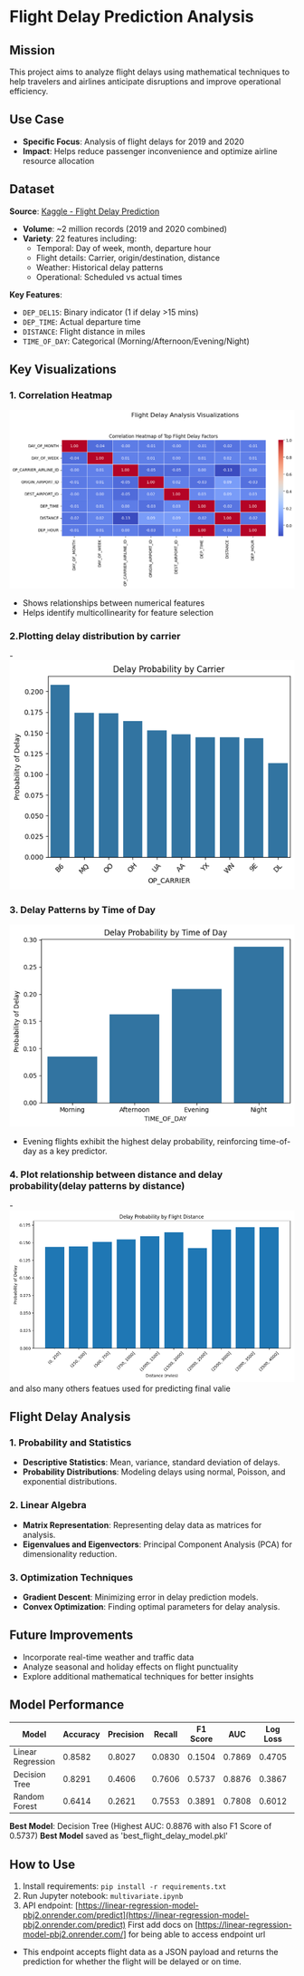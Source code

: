 # Flight Delay Prediction Analysis

## Mission
This project aims to analyze flight delays using mathematical techniques to help travelers and airlines anticipate disruptions and improve operational efficiency.

## Use Case
- **Specific Focus**: Analysis of flight delays for 2019 and 2020
- **Impact**: Helps reduce passenger inconvenience and optimize airline resource allocation

## Dataset
**Source**: [Kaggle - Flight Delay Prediction](https://www.kaggle.com/datasets/divyansh22/flight-delay-prediction)
- **Volume**: ~2 million records (2019 and 2020 combined)
- **Variety**: 22 features including:
  - Temporal: Day of week, month, departure hour
  - Flight details: Carrier, origin/destination, distance
  - Weather: Historical delay patterns
  - Operational: Scheduled vs actual times

**Key Features**:
- `DEP_DEL15`: Binary indicator (1 if delay >15 mins)
- `DEP_TIME`: Actual departure time
- `DISTANCE`: Flight distance in miles
- `TIME_OF_DAY`: Categorical (Morning/Afternoon/Evening/Night)

## Key Visualizations
### 1. Correlation Heatmap
![Correlation Heatmap](correlation_heatmap.png)
- Shows relationships between numerical features
- Helps identify multicollinearity for feature selection

### 2.Plotting delay distribution by carrier
-![Insert Delay Patterns Image Here](delay_probability_by_carrier.png)

### 3. Delay Patterns by Time of Day
![Insert Delay Patterns Image Here](time_of_day.png)
- Evening flights exhibit the highest delay probability, reinforcing time-of-day as a key predictor.

### 4. Plot relationship between distance and delay probability(delay patterns by distance) 
-![Insert Delay Patterns Image Here](distance_vs_delay.png)
and also many others featues used for predicting final valie 
## Flight Delay Analysis

### 1. Probability and Statistics
- **Descriptive Statistics**: Mean, variance, standard deviation of delays.
- **Probability Distributions**: Modeling delays using normal, Poisson, and exponential distributions.

### 2. Linear Algebra
- **Matrix Representation**: Representing delay data as matrices for analysis.
- **Eigenvalues and Eigenvectors**: Principal Component Analysis (PCA) for dimensionality reduction.

### 3. Optimization Techniques
- **Gradient Descent**: Minimizing error in delay prediction models.
- **Convex Optimization**: Finding optimal parameters for delay analysis.

## Future Improvements
- Incorporate real-time weather and traffic data
- Analyze seasonal and holiday effects on flight punctuality
- Explore additional mathematical techniques for better insights

## Model Performance
| Model              | Accuracy | Precision | Recall | F1 Score | AUC  | Log Loss | MSE    | MAE   | R²     |
|--------------------|----------|-----------|--------|----------|------|----------|--------|-------|--------|
| Linear Regression  | 0.8582   | 0.8027    | 0.0830 | 0.1504   | 0.7869 | 0.4705  | 0.1146 | 0.2353 | 0.1070 |
| Decision Tree      | 0.8291   | 0.4606    | 0.7606 | 0.5737   | 0.8876 | 0.3867  | 0.1709 | 0.1709 | -0.3315|
| Random Forest      | 0.6414   | 0.2621    | 0.7553 | 0.3891   | 0.7808 | 0.6012  | 0.3586 | 0.3586 | -1.7942|

**Best Model**: Decision Tree (Highest AUC: 0.8876 with also F1 Score of 0.5737)
**Best Model** saved as 'best_flight_delay_model.pkl'


## How to Use
1. Install requirements: `pip install -r requirements.txt`
2. Run Jupyter notebook: `multivariate.ipynb`
3. API endpoint: [https://linear-regression-model-pbj2.onrender.com/predict](https://linear-regression-model-pbj2.onrender.com/predict)
First add docs on [https://linear-regression-model-pbj2.onrender.com/] for being able to access endpoint url
- This endpoint accepts flight data as a JSON payload and returns the prediction for whether the flight will be delayed or on time.

